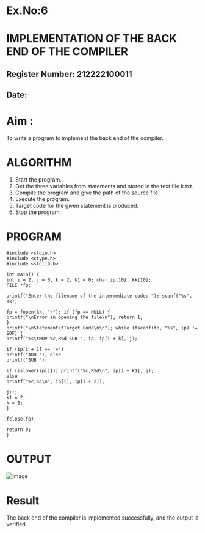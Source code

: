 # Ex.No:6
# IMPLEMENTATION OF THE BACK END OF THE COMPILER 
## Register Number: 212222100011
## Date:
 # Aim :
  To write a program to implement the back end of the compiler.
  # ALGORITHM
  1. Start the program.
  2. Get the three variables from statements and stored in the text file k.txt.
  3. Compile the program and give the path of the source file.
  4. Execute the program.
  5. Target code for the given statement is produced.
  6. Stop the program.
  # PROGRAM
  ```
  #include <stdio.h>
  #include <ctype.h>
  #include <stdlib.h>
  
  int main() {
  int i = 2, j = 0, k = 2, k1 = 0; char ip[10], kk[10];
  FILE *fp;
  
  printf("Enter the filename of the intermediate code: "); scanf("%s", kk);
  
  fp = fopen(kk, "r"); if (fp == NULL) {
  printf("\nError in opening the file\n"); return 1;
  }
  printf("\nStatement\tTarget Code\n\n"); while (fscanf(fp, "%s", ip) != EOF) {
  printf("%s\tMOV %c,R%d SUB ", ip, ip[i + k], j);
  
  if (ip[i + 1] == '+')
  printf("ADD "); else
  printf("SUB ");
  
  if (islower(ip[i])) printf("%c,R%d\n", ip[i + k1], j);
  else
  printf("%c,%c\n", ip[i], ip[i + 2]);
  
  j++;
  k1 = 2;
  k = 0;
  }
  
  fclose(fp);
  
  return 0;
  }
  
  ```
  # OUTPUT
  ![image](https://github.com/user-attachments/assets/46804f02-64f6-4605-8185-b0f9cf12146e)
  
  # Result
  The back end of the compiler is implemented successfully, and the output is verified.
